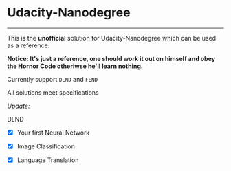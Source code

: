 # Udacity-Nanodegree

---

This is the **unofficial** solution for Udacity-Nanodegree which can be used as a reference.

**Notice: It's just a reference, one should work it out on himself and obey the Hornor Code otheriwse he'll learn nothing.**

Currently support `DLND` and `FEND`

All solutions meet specifications

*Update:*

DLND

- [x] Your first Neural Network
- [x] Image Classification
- [x] Language Translation



